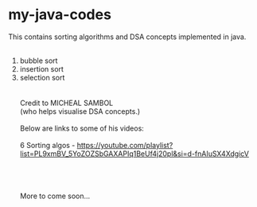 # my-java-codes
This contains sorting algorithms and DSA concepts implemented in java.<br /><br />
1. bubble sort<br />
2. insertion sort<br />
3. selection sort<br />
<br /><br />Credit to MICHEAL SAMBOL<br />
(who helps visualise DSA concepts.)<br /><br />
Below are links to some of his videos:
<br /><br />
6 Sorting algos - https://youtube.com/playlist?list=PL9xmBV_5YoZOZSbGAXAPIq1BeUf4j20pl&si=d-fnAIuSX4XdgicV
<br /><br /><br /><br /><br />
More to come soon...
